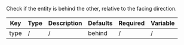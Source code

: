 Check if the entity is behind the other, relative to the facing direction.

| Key | Type | Description | Defaults | Required | Variable |
|-|-|-|-|-|-|
| type | / | / | behind | / | / |
